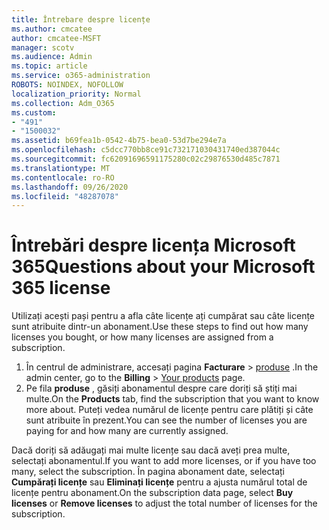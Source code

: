 ```yaml
---
title: Întrebare despre licențe
ms.author: cmcatee
author: cmcatee-MSFT
manager: scotv
ms.audience: Admin
ms.topic: article
ms.service: o365-administration
ROBOTS: NOINDEX, NOFOLLOW
localization_priority: Normal
ms.collection: Adm_O365
ms.custom:
- "491"
- "1500032"
ms.assetid: b69fea1b-0542-4b75-bea0-53d7be294e7a
ms.openlocfilehash: c5dcc770bb8ce91c732171030431740ed387044c
ms.sourcegitcommit: fc62091696591175280c02c29876530d485c7871
ms.translationtype: MT
ms.contentlocale: ro-RO
ms.lasthandoff: 09/26/2020
ms.locfileid: "48287078"
---
```

# <a name="questions-about-your-microsoft-365-license"></a><span data-ttu-id="f5e35-102">Întrebări despre licența Microsoft 365</span><span class="sxs-lookup"><span data-stu-id="f5e35-102">Questions about your Microsoft 365 license</span></span>

<span data-ttu-id="f5e35-103">Utilizați acești pași pentru a afla câte licențe ați cumpărat sau câte licențe sunt atribuite dintr-un abonament.</span><span class="sxs-lookup"><span data-stu-id="f5e35-103">Use these steps to find out how many licenses you bought, or how many licenses are assigned from a subscription.</span></span>
  
1. <span data-ttu-id="f5e35-104">În centrul de administrare, accesați pagina **Facturare** \> [produse](https://go.microsoft.com/fwlink/p/?linkid=842054) .</span><span class="sxs-lookup"><span data-stu-id="f5e35-104">In the admin center, go to the **Billing** \> [Your products](https://go.microsoft.com/fwlink/p/?linkid=842054) page.</span></span>
2. <span data-ttu-id="f5e35-105">Pe fila **produse** , găsiți abonamentul despre care doriți să știți mai multe.</span><span class="sxs-lookup"><span data-stu-id="f5e35-105">On the **Products** tab, find the subscription that you want to know more about.</span></span> <span data-ttu-id="f5e35-106">Puteți vedea numărul de licențe pentru care plătiți și câte sunt atribuite în prezent.</span><span class="sxs-lookup"><span data-stu-id="f5e35-106">You can see the number of licenses you are paying for and how many are currently assigned.</span></span>

<span data-ttu-id="f5e35-107">Dacă doriți să adăugați mai multe licențe sau dacă aveți prea multe, selectați abonamentul.</span><span class="sxs-lookup"><span data-stu-id="f5e35-107">If you want to add more licenses, or if you have too many, select the subscription.</span></span> <span data-ttu-id="f5e35-108">În pagina abonament date, selectați **Cumpărați licențe** sau **Eliminați licențe** pentru a ajusta numărul total de licențe pentru abonament.</span><span class="sxs-lookup"><span data-stu-id="f5e35-108">On the subscription data page, select **Buy licenses** or **Remove licenses** to adjust the total number of licenses for the subscription.</span></span>